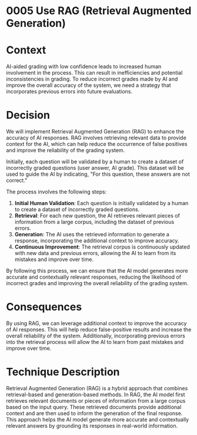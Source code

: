 # 0005 Use RAG (Retrieval Augmented Generation)

# Context

AI-aided grading with low confidence leads to increased human involvement in the process. This can result in inefficiencies and potential inconsistencies in grading. To reduce incorrect grades made by AI and improve the overall accuracy of the system, we need a strategy that incorporates previous errors into future evaluations.

# Decision

We will implement Retrieval Augmented Generation (RAG) to enhance the accuracy of AI responses. RAG involves retrieving relevant data to provide context for the AI, which can help reduce the occurrence of false positives and improve the reliability of the grading system.

Initially, each question will be validated by a human to create a dataset of incorrectly graded questions (user answer, AI grade). This dataset will be used to guide the AI by indicating, "For this question, these answers are not correct."

The process involves the following steps:

1. **Initial Human Validation**: Each question is initially validated by a human to create a dataset of incorrectly graded questions.
2. **Retrieval**: For each new question, the AI retrieves relevant pieces of information from a large corpus, including the dataset of previous errors.
3. **Generation**: The AI uses the retrieved information to generate a response, incorporating the additional context to improve accuracy.
4. **Continuous Improvement**: The retrieval corpus is continuously updated with new data and previous errors, allowing the AI to learn from its mistakes and improve over time.

By following this process, we can ensure that the AI model generates more accurate and contextually relevant responses, reducing the likelihood of incorrect grades and improving the overall reliability of the grading system.

# Consequences

By using RAG, we can leverage additional context to improve the accuracy of AI responses. This will help reduce false-positive results and increase the overall reliability of the system. Additionally, incorporating previous errors into the retrieval process will allow the AI to learn from past mistakes and improve over time.

# Technique Description

Retrieval Augmented Generation (RAG) is a hybrid approach that combines retrieval-based and generation-based methods. In RAG, the AI model first retrieves relevant documents or pieces of information from a large corpus based on the input query. These retrieved documents provide additional context and are then used to inform the generation of the final response. This approach helps the AI model generate more accurate and contextually relevant answers by grounding its responses in real-world information.